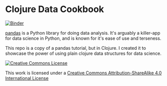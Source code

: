 Clojure Data Cookbook
===============

[![Binder](https://mybinder.org/badge.svg)](https://mybinder.org/v2/gh/jvns/pandas-cookbook/master)

[pandas](http://pandas.pydata.org/) is a Python library for doing
data analysis. It's arguably a killer-app for data science in Python, and is known for it's ease of use and terseness.

This repo is a copy of a pandas tutorial, but in Clojure. I created it to showcase the power of using plain clojure data structures for data science.

<a rel="license" href="http://creativecommons.org/licenses/by-sa/4.0/"><img alt="Creative Commons License" style="border-width:0" src="http://i.creativecommons.org/l/by-sa/4.0/88x31.png" /></a><br />

This work is licensed under a [Creative Commons Attribution-ShareAlike 4.0 International License](http://creativecommons.org/licenses/by-sa/4.0/)
